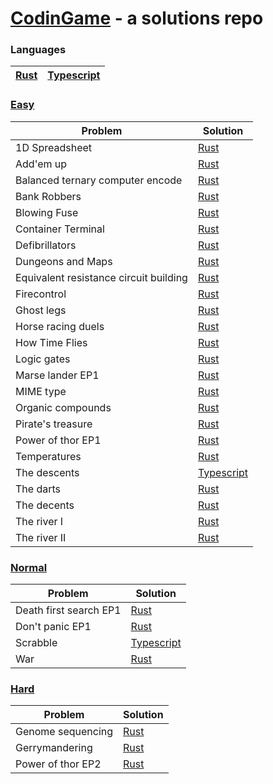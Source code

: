 # [CodinGame](https://www.codingame.com/) - a solutions repo

### Languages
| [Rust](/rust) | [Typescript](/typescript) |
| ------------- | ------------------------- |

### [Easy](https://www.codingame.com/training/easy)

| Problem                                | Solution                                                                   |
| -------------------------------------- | -------------------------------------------------------------------------- |
| 1D Spreadsheet                         | [Rust](/rust/classic-puzzle-easy/1d-spreadsheet.rs)                        |
| Add'em up                              | [Rust](rust/classic-puzzle-easy/addem-up.rs)                               |
| Balanced ternary computer encode       | [Rust](rust/classic-puzzle-easy/balanced-ternary-computer-encode.rs)       |
| Bank Robbers                           | [Rust](/rust/classic-puzzle-easy/bank-robbers.rs)                          |
| Blowing Fuse                           | [Rust](/rust/classic-puzzle-easy/blowing-fuse.rs)                          |
| Container Terminal                     | [Rust](rust/classic-puzzle-easy/container-terminal.rs)                     |
| Defibrillators                         | [Rust](/rust/classic-puzzle-easy/defibrillators.rs)                        |
| Dungeons and Maps                      | [Rust](rust/classic-puzzle-easy/dungeons-and-maps.rs)                      |
| Equivalent resistance circuit building | [Rust](rust/classic-puzzle-easy/equivalent-resistance-circuit-building.rs) |
| Firecontrol                            | [Rust](rust/classic-puzzle-easy/firecontrol.rs)                            |
| Ghost legs                             | [Rust](rust/classic-puzzle-easy/ghost-legs.rs)                             |
| Horse racing duels                     | [Rust](rust/classic-puzzle-easy/horse-racing-duels.rs)                     |
| How Time Flies                         | [Rust](rust/classic-puzzle-easy/how-time-flies.rs)                         |
| Logic gates                            | [Rust](rust/classic-puzzle-easy/logic-gates.rs)                            |
| Marse lander EP1                       | [Rust](rust/classic-puzzle-easy/mars-lander-episode-1.rs)                  |
| MIME type                              | [Rust](rust/classic-puzzle-easy/mime-type.rs)                              |
| Organic compounds                      | [Rust](rust/classic-puzzle-easy/organic-compounds.rs)                      |
| Pirate's treasure                      | [Rust](rust/classic-puzzle-easy/pirates-treasure.rs)                       |
| Power of thor EP1                      | [Rust](rust/classic-puzzle-easy/power-of-thor-episode-1.rs)                |
| Temperatures                           | [Rust](rust/classic-puzzle-easy/temperatures.rs)                           |
| The descents                           | [Typescript](typescript/src/classic-puzzle-easy/the-descent.ts)            |
| The darts                              | [Rust](rust/classic-puzzle-easy/the-dart-101.rs)                           |
| The decents                            | [Rust](rust/classic-puzzle-easy/the-decents.rs)                            |
| The river I                            | [Rust](rust/classic-puzzle-easy/the-river-i.rs)                            |
| The river II                           | [Rust](rust/classic-puzzle-easy/the-river-ii.rs)                           |
### [Normal](https://www.codingame.com/training/medium)
| Problem                | Solution                                                           |
| ---------------------- | ------------------------------------------------------------------ |
| Death first search EP1 | [Rust](rust/classic-puzzle-normal/death-first-search-episode-1.rs) |
| Don't panic EP1        | [Rust](rust/classic-puzzle-normal/don't-panic-episode-1.rs)        |
| Scrabble               | [Typescript](typescript/src/classic-puzzle-normal/scrabble.ts)     |
| War                    | [Rust](rust/classic-puzzle-normal/war.rs)                          |
### [Hard](https://www.codingame.com/training/hard)
| Problem           | Solution                                                    |
| ----------------- | ----------------------------------------------------------- |
| Genome sequencing | [Rust](rust/classic-puzzle-hard/genome-sequencing.rs)       |
| Gerrymandering    | [Rust](rust/classic-puzzle-hard/gerrymandering.rs)          |
| Power of thor EP2 | [Rust](rust/classic-puzzle-hard/power-of-thor-episode-2.rs) |

